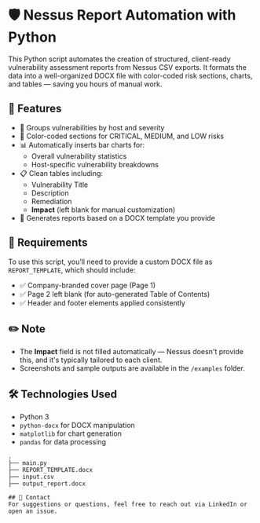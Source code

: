 # 🛡️ Nessus Report Automation with Python

This Python script automates the creation of structured, client-ready vulnerability assessment reports from Nessus CSV exports. It formats the data into a well-organized DOCX file with color-coded risk sections, charts, and tables — saving you hours of manual work.

## 🚀 Features

- 📌 Groups vulnerabilities by host and severity
- 🎨 Color-coded sections for CRITICAL, MEDIUM, and LOW risks
- 📊 Automatically inserts bar charts for:
  - Overall vulnerability statistics
  - Host-specific vulnerability breakdowns
- 📋 Clean tables including:
  - Vulnerability Title
  - Description
  - Remediation
  - **Impact** (left blank for manual customization)
- 📄 Generates reports based on a DOCX template you provide

## 🧾 Requirements

To use this script, you’ll need to provide a custom DOCX file as `REPORT_TEMPLATE`, which should include:

- ✅ Company-branded cover page (Page 1)
- ✅ Page 2 left blank (for auto-generated Table of Contents)
- ✅ Header and footer elements applied consistently

## ✏️ Note

- The **Impact** field is not filled automatically — Nessus doesn't provide this, and it's typically tailored to each client.
- Screenshots and sample outputs are available in the `/examples` folder.

## 🛠️ Technologies Used

- Python 3
- `python-docx` for DOCX manipulation
- `matplotlib` for chart generation
- `pandas` for data processing

```plaintext
.
├── main.py
├── REPORT_TEMPLATE.docx
├── input.csv
├── output_report.docx

## 📧 Contact
For suggestions or questions, feel free to reach out via LinkedIn or open an issue.
